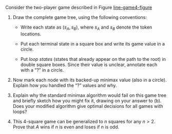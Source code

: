 

Consider the two-player game described in
Figure <a href="#line-game4-figure">line-game4-figure</a><br>

1.  Draw the complete game tree, using the following conventions:<br>

    -   Write each state as $(s_A,s_B)$, where $s_A$ and $s_B$ denote
        the token locations.<br>

    -   Put each terminal state in a square box and write its game value
        in a circle.<br>

    -   Put <i>loop states</i> (states that already appear on
        the path to the root) in double square boxes. Since their value
        is unclear, annotate each with a “?” in a circle.<br>

2.  Now mark each node with its backed-up minimax value (also in
    a circle). Explain how you handled the “?” values and why.<br>

3.  Explain why the standard minimax algorithm would fail on this game
    tree and briefly sketch how you might fix it, drawing on your answer
    to (b). Does your modified algorithm give optimal decisions for all
    games with loops?<br>

4.  This 4-square game can be generalized to $n$ squares for any
    $n > 2$. Prove that $A$ wins if $n$ is even and loses if $n$ is odd.

